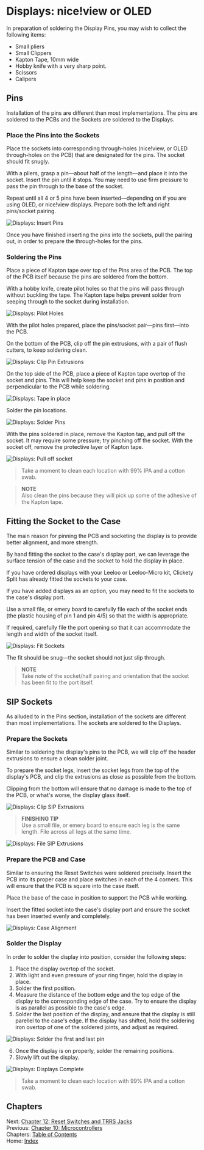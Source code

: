 # Displays: nice!view or OLED
In preparation of soldering the Display Pins, you may wish to collect the following items:

* Small pliers
* Small Clippers
* Kapton Tape, 10mm wide
* Hobby knife with a very sharp point.
* Scissors
* Calipers

## Pins
Installation of the pins are different than most implementations.  The pins are soldered to the PCBs and the Sockets are soldered to the Displays.

### Place the Pins into the Sockets
Place the sockets into corresponding through-holes (nice!view, or OLED through-holes on the PCB) that are designated for the pins.  The socket should fit snugly.  

With a pliers, grasp a pin—about half of the length—and place it into the socket.  Insert the pin until it stops.  You may need to use firm pressure to pass the pin through to the base of the socket.

Repeat until all 4 or 5 pins have been inserted—depending on if you are using OLED, or nice!view displays.  Prepare both the left and right pins/socket pairing.

![Displays: Insert Pins](images/11-displays-insert-pins.png)

Once you have finished inserting the pins into the sockets, pull the pairing out, in order to prepare the through-holes for the pins.

### Soldering the Pins
Place a piece of Kapton tape over top of the Pins area of the PCB.  The top of the PCB itself because the pins are soldered from the bottom.

With a hobby knife, create pilot holes so that the pins will pass through without buckling the tape.  The Kapton tape helps prevent solder from seeping through to the socket during installation.

![Displays: Pilot Holes](images/11-displays-pilot-holes.png)

With the pilot holes prepared, place the pins/socket pair—pins first—into the PCB.

On the bottom of the PCB, clip off the pin extrusions, with a pair of flush cutters, to keep soldering clean.

![Displays: Clip Pin Extrusions](images/11-displays-clip-extrusions.png)

On the top side of the PCB, place a piece of Kapton tape overtop of the socket and pins.  This will help keep the socket and pins in position and perpendicular to the PCB while soldering.

![Displays: Tape in place](images/11-displays-tape-in-place.png)

Solder the pin locations.

![Displays: Solder Pins](images/11-displays-solder-pins.png)

With the pins soldered in place, remove the Kapton tap, and pull off the socket.  It may require some pressure; try pinching off the socket.  With the socket off, remove the protective layer of Kapton tape.

![Displays: Pull off socket](images/11-displays-pull-off-socket.png)

> Take a moment to clean each location with 99% IPA and a cotton swab.

> **NOTE** \
> Also clean the pins because they will pick up some of the adhesive of the Kapton tape.

## Fitting the Socket to the Case
The main reason for pinning the PCB and socketing the display is to provide better alignment, and more strength.

By hand fitting the socket to the case's display port, we can leverage the surface tension of the case and the socket to hold the display in place.

If you have ordered displays with your Leeloo or Leeloo-Micro kit, Clickety Split has already fitted the sockets to your case.

If you have added displays as an option, you may need to fit the sockets to the case's display port.

Use a small file, or emery board to carefully file each of the socket ends (the plastic housing of pin 1 and pin 4/5) so that the width is appropriate.

If required, carefully file the port opening so that it can accommodate the length and width of the socket itself.

![Displays: Fit Sockets](images/11-displays-fit-sockets.png)

The fit should be snug—the socket should not just slip through.

> **NOTE** \
> Take note of the socket/half pairing and orientation that the socket has been fit to the port itself.

## SIP Sockets
As alluded to in the Pins section, installation of the sockets are different than most implementations.  The sockets are soldered to the Displays.

### Prepare the Sockets
Similar to soldering the display's pins to the PCB, we will clip off the header extrusions to ensure a clean solder joint.

To prepare the socket legs, insert the socket legs from the top of the display's PCB, and clip the extrusions as close as possible from the bottom.

Clipping from the bottom will ensure that no damage is made to the top of the PCB, or what's worse, the display glass itself.

![Displays: Clip SIP Extrusions](images/11-displays-clip-sip-extrusions.png)

> **FINISHING TIP** \
> Use a small file, or emery board to ensure each leg is the same length.  File across all legs at the same time.

![Displays: File SIP Extrusions](images/11-displays-file-extrusions.png)

### Prepare the PCB and Case
Similar to ensuring the Reset Switches were soldered precisely.  Insert the PCB into its proper case and place switches in each of the 4 corners.  This will ensure that the PCB is square into the case itself.

Place the base of the case in position to support the PCB while working.

Insert the fitted socket into the case's display port and ensure the socket has been inserted evenly and completely.

![Displays: Case Alignment](images/11-displays-case-alignment.png)

### Solder the Display
In order to solder the display into position, consider the following steps:

1. Place the display overtop of the socket.
2. With light and even pressure of your ring finger, hold the display in place.
3. Solder the first position.
4. Measure the distance of the bottom edge and the top edge of the display to the corresponding edge of the case.  Try to ensure the display is as parallel as possible to the case's edge.
5. Solder the last position of the display, and ensure that the display is still parellel to the case's edge.  If the display has shifted, hold the soldering iron overtop of one of the soldered joints, and adjust as required.

![Displays: Solder the first and last pin](images/11-displays-solder-first-last.png)

6. Once the display is on properly, solder the remaining positions.
7. Slowly lift out the display.

![Displays: Displays Complete](images/11-displays-complete.png)

> Take a moment to clean each location with 99% IPA and a cotton swab.

## Chapters
Next: [Chapter 12: Reset Switches and TRRS Jacks](12-Reset-TRRS.md) \
Previous: [Chapter 10: Microcontrollers](10-Microcontrollers.md) \
Chapters: [Table of Contents](README.md) \
Home: [Index](/README.md)
